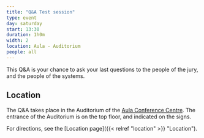 ```yaml
---
title: "Q&A Test session"
type: event
day: saturday
start: 13:30
duration: 1h0m
width: 2
location: Aula - Auditorium
people: all
---
```


This Q&A is your chance to ask your last questions to the people of the jury, and the people of the systems.

## Location
The Q&A takes place in the Auditorium of the [Aula Conference Centre](https://iamap.tudelft.nl/en/poi/aula-conference-center/).
The entrance of the Auditorium is on the top floor, and indicated on the signs.

For directions, see the [Location page]({{< relref "location" >}} "Location").
